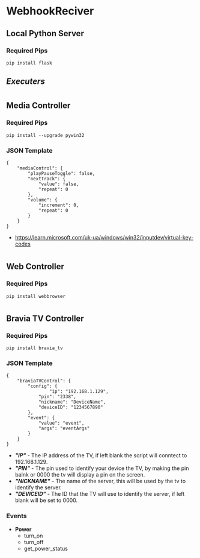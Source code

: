 # WebhookReciver

## **Local Python Server**
### **Required Pips**
    pip install flask


## **_Executers_**
#
##  **Media Controller**
### **Required Pips**
    pip install --upgrade pywin32


### JSON Template

    {
        "mediaControl": {
            "playPauseToggle": false,
            "nextTrack": {
                "value": false,
                "repeat": 0
            },
            "volume": {
                "increment": 0,
                "repeat": 0
            }
        }
    }
* <https://learn.microsoft.com/uk-ua/windows/win32/inputdev/virtual-key-codes>

#

## **Web Controller**
### **Required Pips**
    pip install webbrowser

#

## **Bravia TV Controller**
### **Required Pips**
    pip install bravia_tv
### **JSON Template**
    {
        "braviaTVControl": {
            "config": {
                    "ip": "192.168.1.129",
                "pin": "2338",
                "nickname": "DeviceName",
                "deviceID": "1234567890"
            },
            "event": {
                "value": "event",
                "args": "eventArgs"
            }
        }
    }

* ***"IP"*** - The IP address of the TV, if left blank the script will conntect to 192.168.1.129.
* ***"PIN"*** - The pin used to identify your device the TV, by making the pin balnk or 0000 the tv will display a pin on the screen.
* ***"NICKNAME"*** - The name of the server, this will be used by the tv to identify the server.
* ***"DEVICEID"*** - The ID that the TV will use to identify the server, if left blank will be set to 0000.
### **Events**

* **Power**
    * turn_on
    * turn_off
    * get_power_status

